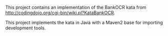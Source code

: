 This project contains an implementation of the BankOCR kata from http://codingdojo.org/cgi-bin/wiki.pl?KataBankOCR.

This project implements the kata in Java with a Maven2 base for
importing development tools.
